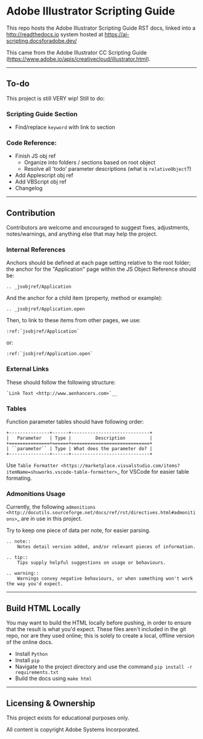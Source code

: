 # Adobe Illustrator Scripting Guide

This repo hosts the Adobe Illustrator Scripting Guide RST docs, linked into a http://readthedocs.io system hosted at https://ai-scripting.docsforadobe.dev/

This came from the Adobe Illustrator CC Scripting Guide (https://www.adobe.io/apis/creativecloud/illustrator.html).

---

## To-do

This project is still VERY wip! Still to do:

### Scripting Guide Section

- Find/replace ``keyword`` with link to section

### Code Reference:

- Finish JS obj ref
	- Organize into folders / sections based on root object
	- Resolve all 'todo' parameter descriptions (what is ``relativeObject``?)
- Add Applescript obj ref
- Add VBScript obj ref
- Changelog

---

## Contribution

Contributors are welcome and encouraged to suggest fixes, adjustments, notes/warnings, and anything else that may help the project.

### Internal References

Anchors should be defined at each page setting relative to the root folder; the anchor for the "Application" page within the JS Object Reference should be:

	.. _jsobjref/Application

And the anchor for a child item (property, method or example):

	.. _jsobjref/Application.open

Then, to link to these items from other pages, we use:

	:ref:`jsobjref/Application`

or:

	:ref:`jsobjref/Application.open`

### External Links

These should follow the following structure:

	`Link Text <http://www.aenhancers.com>`__

### Tables

Function parameter tables should have following order:

	+---------------+------+-----------------------------+
	|   Parameter   | Type |         Description         |
	+===============+======+=============================+
	| ``parameter`` | Type | What does the parameter do? |
	+---------------+------+-----------------------------+

Use `Table Formatter <https://marketplace.visualstudio.com/items?itemName=shuworks.vscode-table-formatter>`_ for VSCode for easier table formating.

### Admonitions Usage

Currently, the following `admonitions <http://docutils.sourceforge.net/docs/ref/rst/directives.html#admonitions>`_ are in use in this project.

Try to keep one piece of data per note, for easier parsing.

	.. note::
		Notes detail version added, and/or relevant pieces of information.

	.. tip::
		Tips supply helpful suggestions on usage or behaviours.

	.. warning::
		Warnings convey negative behaviours, or when something won't work the way you'd expect.

---

## Build HTML Locally

You may want to build the HTML locally before pushing, in order to ensure that the result is what you'd expect. These files aren't included in the git repo, nor are they used online; this is solely to create a local, offline version of the online docs.

- Install ``Python``
- Install ``pip``
- Navigate to the project directory and use the command ``pip install -r requirements.txt``
- Build the docs using ``make html``

---

## Licensing & Ownership

This project exists for educational purposes only.

All content is copyright Adobe Systems Incorporated.
